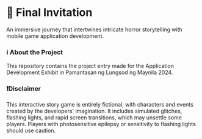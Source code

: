 
#  👻 Final Invitation

An immersive journey that intertwines intricate horror storytelling with mobile game application development. 

### ℹ️ About the Project
This repository contains the project entry made for the Application Development Exhibit in Pamantasan ng Lungsod ng Maynila 2024.

### ❗Disclaimer
This interactive story game is entirely fictional, with characters and events created by the developers' imagination. It includes simulated glitches, flashing lights, and rapid screen transitions, which may unsettle some players. Players with photosensitive epilepsy or sensitivity to flashing lights should use caution.

